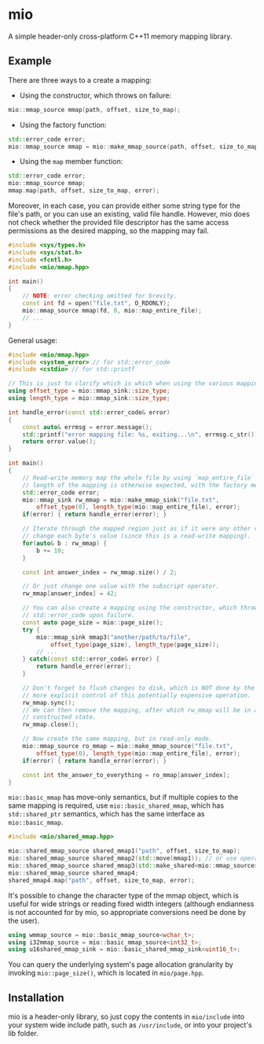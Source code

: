 # mio
A simple header-only cross-platform C++11 memory mapping library.

## Example
There are three ways to a create a mapping:

- Using the constructor, which throws on failure:
```c++
mio::mmap_source mmap(path, offset, size_to_map);
```

- Using the factory function:
```c++
std::error_code error;
mio::mmap_source mmap = mio::make_mmap_source(path, offset, size_to_map, error);
```

- Using the `map` member function:
```c++
std::error_code error;
mio::mmap_source mmap;
mmap.map(path, offset, size_to_map, error);
```

Moreover, in each case, you can provide either some string type for the file's path, or you can use an existing, valid file handle. However, mio does not check whether the provided file descriptor has the same access permissions as the desired mapping, so the mapping may fail.
```c++
#include <sys/types.h>
#include <sys/stat.h>
#include <fcntl.h>
#include <mio/mmap.hpp>

int main()
{
    // NOTE: error checking omitted for brevity.
    const int fd = open("file.txt", O_RDONLY);
    mio::mmap_source mmap(fd, 0, mio::map_entire_file);
    // ...
}
```

General usage:
```c++
#include <mio/mmap.hpp>
#include <system_error> // for std::error_code
#include <cstdio> // for std::printf

// This is just to clarify which is which when using the various mapping methods.
using offset_type = mio::mmap_sink::size_type;
using length_type = mio::mmap_sink::size_type;

int handle_error(const std::error_code& error)
{
    const auto& errmsg = error.message();
    std::printf("error mapping file: %s, exiting...\n", errmsg.c_str());
    return error.value();
}

int main()
{
    // Read-write memory map the whole file by using `map_entire_file` where the
    // length of the mapping is otherwise expected, with the factory method.
    std::error_code error;
    mio::mmap_sink rw_mmap = mio::make_mmap_sink("file.txt",
        offset_type(0), length_type(mio::map_entire_file), error);
    if(error) { return handle_error(error); }

    // Iterate through the mapped region just as if it were any other container, and
    // change each byte's value (since this is a read-write mapping).
    for(auto& b : rw_mmap) {
        b += 10;
    }

    const int answer_index = rw_mmap.size() / 2;

    // Or just change one value with the subscript operator.
    rw_mmap[answer_index] = 42;

    // You can also create a mapping using the constructor, which throws a
    // std::error_code upon failure.
    const auto page_size = mio::page_size();
    try {
        mio::mmap_sink mmap3("another/path/to/file",
            offset_type(page_size), length_type(page_size));
        // ...
    } catch(const std::error_code& error) {
        return handle_error(error);
    }

    // Don't forget to flush changes to disk, which is NOT done by the destructor for
    // more explicit control of this potentially expensive operation.
    rw_mmap.sync();
    // We can then remove the mapping, after which rw_mmap will be in a default
    // constructed state.
    rw_mmap.close();

    // Now create the same mapping, but in read-only mode.
    mio::mmap_source ro_mmap = mio::make_mmap_source("file.txt",
        offset_type(0), length_type(mio::map_entire_file), error);
    if(error) { return handle_error(error); }

    const int the_answer_to_everything = ro_mmap[answer_index];
}
```

`mio::basic_mmap` has move-only semantics, but if multiple copies to the same mapping is required, use `mio::basic_shared_mmap`, which has `std::shared_ptr` semantics, which has the same interface as `mio::basic_mmap`.
```c++
#include <mio/shared_mmap.hpp>

mio::shared_mmap_source shared_mmap1("path", offset, size_to_map);
mio::shared_mmap_source shared_mmap2(std::move(mmap1)); // or use operator=
mio::shared_mmap_source shared_mmap3(std::make_shared<mio::mmap_source>(mmap1)); // or use operator=
mio::shared_mmap_source shared_mmap4;
shared_mmap4.map("path", offset, size_to_map, error);
```

It's possible to change the character type of the mmap object, which is useful
for wide strings or reading fixed width integers (although endianness is not
accounted for by mio, so appropriate conversions need be done by the user).
```c++
using wmmap_source = mio::basic_mmap_source<wchar_t>;
using i32mmap_source = mio::basic_mmap_source<int32_t>;
using u16shared_mmap_sink = mio::basic_shared_mmap_sink<uint16_t>;
```

You can query the underlying system's page allocation granularity by invoking `mio::page_size()`, which is located in `mio/page.hpp`.

## Installation
mio is a header-only library, so just copy the contents in `mio/include` into your system wide include path, such as `/usr/include`, or into your project's lib folder.
